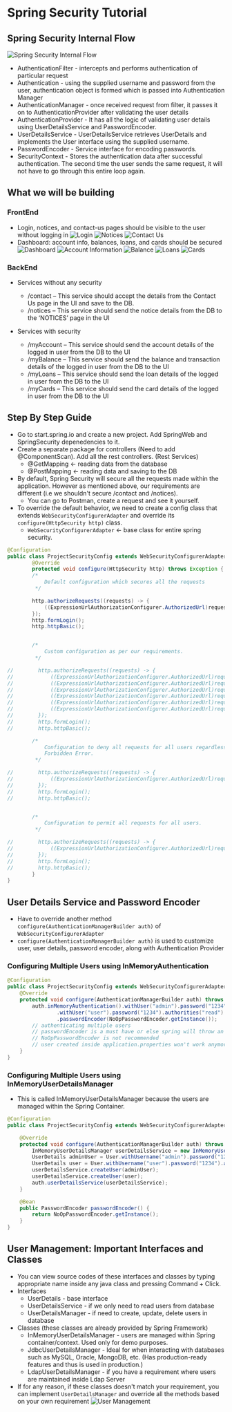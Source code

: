 # Spring Security Tutorial

## Spring Security Internal Flow
![Spring Security Internal Flow](./img/spring-security-internal-flow.png)
* AuthenticationFilter - intercepts and performs authentication of particular request
* Authentication - using the supplied username and password from the user, authentication object is formed which is 
    passed into Authentication Manager
* AuthenticationManager - once received request from filter, it passes it on to AuthenticationProvider after validating
    the user details
* AuthenticationProvider -  It has all the logic of validating user details using UserDetailsService and PasswordEncoder.
* UserDetailsService - UserDetailsService retrieves UserDetails and implements the User interface using the supplied 
    username.
* PasswordEncoder - Service interface for encoding passwords.
* SecurityContext - Stores the authentication data after successful authentication. The second time the user sends 
    the same request, it will not have to go through this entire loop again.

## What we will be building
### FrontEnd
* Login, notices, and contact-us pages should be visible to the user without logging in
![Login](./img/log-in.png)
![Notices](./img/notices.png)
![Contact Us](./img/contact-us.png)
* Dashboard: account info, balances, loans, and cards should be secured
![Dashboard](./img/dashboard.png)
![Account Information](./img/account.png)
![Balance](./img/balance.png)
![Loans](./img/loans.png)
![Cards](./img/cards.png)

### BackEnd
* Services without any security
    * /contact – This service should accept the details from the Contact Us page in the UI and save to the DB.
    * /notices – This service should send the notice details from the DB to the ‘NOTICES’ page in the UI

* Services with security
    * /myAccount – This service should send the account details of the logged in user from the DB to the UI
    * /myBalance – This service should send the balance and transaction details of the logged in user from the DB to
    the UI
    * /myLoans – This service should send the loan details of the logged in user from the DB to the UI
    * /myCards – This service should send the card details of the logged in user from the DB to the UI
    
## Step By Step Guide
* Go to start.spring.io and create a new project. Add SpringWeb and SpringSecurity depenedencies to it.
* Create a separate package for controllers (Need to add @ComponentScan). Add all the rest controllers. (Rest Services)
    * @GetMapping <- reading data from the database
    * @PostMapping <- reading data and saving to the DB 
* By default, Spring Security will secure all the requests made within the application. However as mentioned above, our
    requirements are different (i.e we shouldn't secure /contact and /notices).
    * You can go to Postman, create a request and see it yourself. 
* To override the default behavior, we need to create a config class that extends `WebSecurityConfigurerAdapter` and 
    override its `configure(HttpSecurity http)` class.
    * `WebSecurityConfigurerAdapter` <- base class for entire spring security.
```java
@Configuration
public class ProjectSecurityConfig extends WebSecurityConfigurerAdapter {
        @Override
        protected void configure(HttpSecurity http) throws Exception {
        /*
            Default configuration which secures all the requests
         */

        http.authorizeRequests((requests) -> {
            ((ExpressionUrlAuthorizationConfigurer.AuthorizedUrl)requests.anyRequest()).authenticated();
        });
        http.formLogin();
        http.httpBasic();


        /*
            Custom configuration as per our requirements.
         */

//        http.authorizeRequests((requests) -> {
//            ((ExpressionUrlAuthorizationConfigurer.AuthorizedUrl)requests.antMatchers("/myAccount")).authenticated();
//            ((ExpressionUrlAuthorizationConfigurer.AuthorizedUrl)requests.antMatchers("/myLoans")).authenticated();
//            ((ExpressionUrlAuthorizationConfigurer.AuthorizedUrl)requests.antMatchers("/myCards")).authenticated();
//            ((ExpressionUrlAuthorizationConfigurer.AuthorizedUrl)requests.antMatchers("/myBalance")).authenticated();
//            ((ExpressionUrlAuthorizationConfigurer.AuthorizedUrl)requests.antMatchers("/contact")).permitAll();
//            ((ExpressionUrlAuthorizationConfigurer.AuthorizedUrl)requests.antMatchers("/notices")).permitAll();
//        });
//        http.formLogin();
//        http.httpBasic();

        /*
            Configuration to deny all requests for all users regardless if they are authenticated or not authenticated.
            Forbidden Error.
         */

//        http.authorizeRequests((requests) -> {
//            ((ExpressionUrlAuthorizationConfigurer.AuthorizedUrl)requests.anyRequest()).denyAll();
//        });
//        http.formLogin();
//        http.httpBasic();  


        /*
            Configuration to permit all requests for all users.
         */

//        http.authorizeRequests((requests) -> {
//            ((ExpressionUrlAuthorizationConfigurer.AuthorizedUrl)requests.anyRequest()).permitAll();
//        });
//        http.formLogin();
//        http.httpBasic(); 
        }
}
```

## User Details Service and Password Encoder
* Have to override another method `configure(AuthenticationManagerBuilder auth)` of `WebSecurityConfigurerAdapter`
* `configure(AuthenticationManagerBuilder auth)` is used to customize user, user details, password encoder, along with Authentication Provider
### Configuring Multiple Users using InMemoryAuthentication 
```java
@Configuration
public class ProjectSecurityConfig extends WebSecurityConfigurerAdapter {
    @Override
    protected void configure(AuthenticationManagerBuilder auth) throws Exception {
        auth.inMemoryAuthentication().withUser("admin").password("1234").authorities("admin").and()
                .withUser("user").password("1234").authorities("read").and()
                .passwordEncoder(NoOpPasswordEncoder.getInstance()); 
        // authenticating multiple users
        // passwordEncoder is a must have or else spring will throw an error
        // NoOpPasswordEncoder is not recommended
        // user created inside application.properties won't work anymore because we have created our own set of user here.
    }
}
```
### Configuring Multiple Users using InMemoryUserDetailsManager
* This is called InMemoryUserDetailsManager because the users are managed within the Spring Container. 
```java
@Configuration
public class ProjectSecurityConfig extends WebSecurityConfigurerAdapter {

    @Override
    protected void configure(AuthenticationManagerBuilder auth) throws Exception {
        InMemoryUserDetailsManager userDetailsService = new InMemoryUserDetailsManager();
        UserDetails adminUser = User.withUsername("admin").password("1234").authorities("admin").build();
        UserDetails user = User.withUsername("user").password("1234").authorities("read").build();
        userDetailsService.createUser(adminUser);
        userDetailsService.createUser(user);
        auth.userDetailsService(userDetailsService);
    }

    @Bean
    public PasswordEncoder passwordEncoder() {
        return NoOpPasswordEncoder.getInstance();
    }
}
```

## User Management: Important Interfaces and Classes
* You can view source codes of these interfaces and classes by typing appropriate name inside any java class and pressing Command + Click.
* Interfaces
    * UserDetails - base interface
    * UserDetailsService - if we only need to read users from database
    * UserDetailsManager - if need to create, update, delete users in database
* Classes (these classes are already provided by Spring Framework)
    * InMemoryUserDetailsManager - users are managed within Spring container/context. Used only for demo purposes.
    * JdbcUserDetailsManager - Ideal for when interacting with databases such as MySQL, Oracle, MongoDB, etc. (Has production-ready features and thus is used in production.)
    * LdapUserDetailsManager - if you have a requirement where users are maintained inside Ldap Server
* If for any reason, if these classes doesn't match your requirement, you can implement `UserDetailsManager` and override 
    all the methods based on your own requirement
![User Management](./img/userManagement.png)

    



